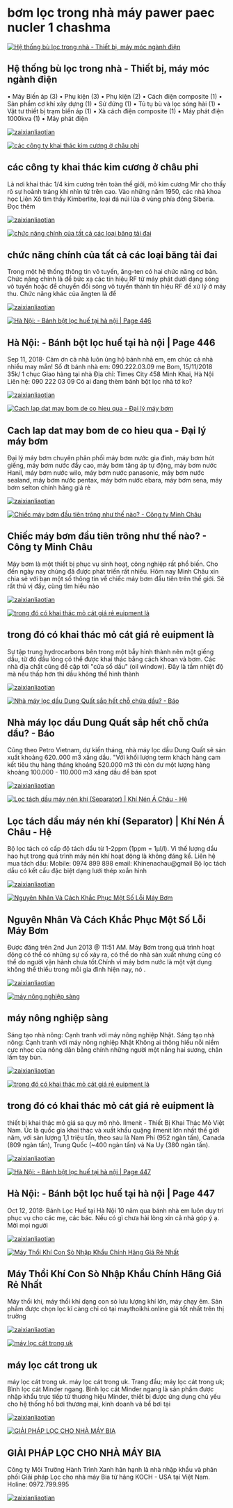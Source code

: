# bơm lọc trong nhà máy pawer paec nucler 1 chashma
<a href="https://mnn.zoosnet.net/LR/Chatpre.aspx?id=MNN94995150&p=https://topgrinding.com/" target="_blank">![Hệ thống bù lọc trong nhà - Thiết bị, máy móc ngành điện](https://github.com/technlg/images/blob/main/35.jpg)</a>
## Hệ thống bù lọc trong nhà - Thiết bị, máy móc ngành điện
• Máy Biến áp (3) • Phụ kiện (3) • Phụ kiện (2) • Cách điện composite (1) • Sản phẩm cơ khí xây dựng (1) • Sứ đứng (1) • Tủ tụ bù và lọc sóng hài (1) • Vật tư thiết bị trạm biến áp (1) • Xà cách điện composite (1) • Máy phát điện 1000kva (1) • Máy phát điện 
<a href="https://mnn.zoosnet.net/LR/Chatpre.aspx?id=MNN94995150&p=https://topgrinding.com/" target="_blank"><img src="https://github.com/technlg/images/raw/main/chat11.jpg" alt="zaixianliaotian"/></a><a href="//whatsapp.shibangsoft.com/WhatsApp.php" ><img src="https://github.com/technlg/images/raw/main/chat11.png" alt=""></a>
<a href="https://mnn.zoosnet.net/LR/Chatpre.aspx?id=MNN94995150&p=https://topgrinding.com/" target="_blank">![các công ty khai thác kim cương ở châu phi](https://github.com/technlg/images/blob/main/24.jpg)</a>
## các công ty khai thác kim cương ở châu phi
Là nơi khai thác 1/4 kim cương trên toàn thế giới, mỏ kim cương Mir cho thấy rõ sự hoành tráng khi nhìn từ trên cao. Vào những năm 1950, các nhà khoa học Liên Xô tìm thấy Kimberlite, loại đá núi lửa ở vùng phía đông Siberia. Đọc thêm
<a href="https://mnn.zoosnet.net/LR/Chatpre.aspx?id=MNN94995150&p=https://topgrinding.com/" target="_blank"><img src="https://github.com/technlg/images/raw/main/chat11.jpg" alt="zaixianliaotian"/></a><a href="//whatsapp.shibangsoft.com/WhatsApp.php" ><img src="https://github.com/technlg/images/raw/main/chat11.png" alt=""></a>
<a href="https://mnn.zoosnet.net/LR/Chatpre.aspx?id=MNN94995150&p=https://topgrinding.com/" target="_blank">![chức năng chính của tất cả các loại băng tải đai](https://github.com/technlg/images/blob/main/18.jpg)</a>
## chức năng chính của tất cả các loại băng tải đai
Trong một hệ thống thông tin vô tuyến, ăng-ten có hai chức năng cơ bản. Chức năng chính là để bức xạ các tín hiệu RF từ máy phát dưới dạng sóng vô tuyến hoặc để chuyển đổi sóng vô tuyến thành tín hiệu RF để xử lý ở máy thu. Chức năng khác của ăngten là để 
<a href="https://mnn.zoosnet.net/LR/Chatpre.aspx?id=MNN94995150&p=https://topgrinding.com/" target="_blank"><img src="https://github.com/technlg/images/raw/main/chat11.jpg" alt="zaixianliaotian"/></a><a href="//whatsapp.shibangsoft.com/WhatsApp.php" ><img src="https://github.com/technlg/images/raw/main/chat11.png" alt=""></a>
<a href="https://mnn.zoosnet.net/LR/Chatpre.aspx?id=MNN94995150&p=https://topgrinding.com/" target="_blank">![Hà Nội: - Bánh bột lọc huế tại hà nội | Page 446 ](https://github.com/technlg/images/blob/main/30.jpg)</a>
## Hà Nội: - Bánh bột lọc huế tại hà nội | Page 446 
Sep 11, 2018· Cảm ơn cả nhà luôn ủng hộ bánh nhà em, em chúc cả nhà nhiều may mắn! Số đt bánh nhà em: 090.222.03.09 mẹ Bom, 15/11/2018  35k/ 1 chục Giao hàng tại nhà Địa chỉ: Times City 458 Minh Khai, Hà Nội Liên hệ: 090 222 03 09  Có ai đang thèm bánh bột lọc nhà tớ ko?
<a href="https://mnn.zoosnet.net/LR/Chatpre.aspx?id=MNN94995150&p=https://topgrinding.com/" target="_blank"><img src="https://github.com/technlg/images/raw/main/chat11.jpg" alt="zaixianliaotian"/></a><a href="//whatsapp.shibangsoft.com/WhatsApp.php" ><img src="https://github.com/technlg/images/raw/main/chat11.png" alt=""></a>
<a href="https://mnn.zoosnet.net/LR/Chatpre.aspx?id=MNN94995150&p=https://topgrinding.com/" target="_blank">![Cach lap dat may bom de co hieu qua  - Đại lý máy bơm](https://github.com/technlg/images/blob/main/51.jpg)</a>
## Cach lap dat may bom de co hieu qua  - Đại lý máy bơm
Đại lý máy bơm chuyên phân phối máy bơm nước gia đình, máy bơm hút giếng, máy bơm nước đẩy cao, máy bơm tăng áp tự động, máy bơm nước Hanil, máy bơm nước wilo, máy bơm nước panasonic, máy bơm nước sealand, máy bơm nước pentax, máy bơm nước ebara, máy bơm sena, máy bơm selton chính hãng giá rẻ
<a href="https://mnn.zoosnet.net/LR/Chatpre.aspx?id=MNN94995150&p=https://topgrinding.com/" target="_blank"><img src="https://github.com/technlg/images/raw/main/chat11.jpg" alt="zaixianliaotian"/></a><a href="//whatsapp.shibangsoft.com/WhatsApp.php" ><img src="https://github.com/technlg/images/raw/main/chat11.png" alt=""></a>
<a href="https://mnn.zoosnet.net/LR/Chatpre.aspx?id=MNN94995150&p=https://topgrinding.com/" target="_blank">![Chiếc máy bơm đầu tiên trông như thế nào? - Công ty Minh Châu](https://github.com/technlg/images/blob/main/32.jpg)</a>
## Chiếc máy bơm đầu tiên trông như thế nào? - Công ty Minh Châu
Máy bơm là một thiết bị phục vụ sinh hoạt, công nghiệp rất phổ biến. Cho đến ngày nay chúng đã được phát triển rất nhiều. Hôm nay Minh Châu xin chia sẻ với bạn một số thông tin về chiếc máy bơm đầu tiên trên thế giới. Sẽ rất thú vị đấy, cùng tìm hiểu nào
<a href="https://mnn.zoosnet.net/LR/Chatpre.aspx?id=MNN94995150&p=https://topgrinding.com/" target="_blank"><img src="https://github.com/technlg/images/raw/main/chat11.jpg" alt="zaixianliaotian"/></a><a href="//whatsapp.shibangsoft.com/WhatsApp.php" ><img src="https://github.com/technlg/images/raw/main/chat11.png" alt=""></a>
<a href="https://mnn.zoosnet.net/LR/Chatpre.aspx?id=MNN94995150&p=https://topgrinding.com/" target="_blank">![trong đó có khai thác mỏ cát giá rẻ euipment là](https://github.com/technlg/images/blob/main/52.jpg)</a>
## trong đó có khai thác mỏ cát giá rẻ euipment là
Sự tập trung hydrocarbons bên trong một bẫy hình thành nên một giếng dầu, từ đó dầu lỏng có thể được khai thác bằng cách khoan và bơm. Các nhà địa chất cũng đề cập tới "cửa sổ dầu" (oil window). Đây là tầm nhiệt độ mà nếu thấp hơn thì dầu không thể hình thành 
<a href="https://mnn.zoosnet.net/LR/Chatpre.aspx?id=MNN94995150&p=https://topgrinding.com/" target="_blank"><img src="https://github.com/technlg/images/raw/main/chat11.jpg" alt="zaixianliaotian"/></a><a href="//whatsapp.shibangsoft.com/WhatsApp.php" ><img src="https://github.com/technlg/images/raw/main/chat11.png" alt=""></a>
<a href="https://mnn.zoosnet.net/LR/Chatpre.aspx?id=MNN94995150&p=https://topgrinding.com/" target="_blank">![Nhà máy lọc dầu Dung Quất sắp hết chỗ chứa dầu? - Báo ](https://github.com/technlg/images/blob/main/10.jpg)</a>
## Nhà máy lọc dầu Dung Quất sắp hết chỗ chứa dầu? - Báo 
Cũng theo Petro Vietnam, dự kiến tháng, nhà máy lọc dầu Dung Quất sẽ sản xuất khoảng 620..000 m3 xăng dầu. "Với khối lượng term khách hàng cam kết tiêu thụ hàng tháng khoảng 520.000 m3 thì còn dư một lượng hàng khoảng 100.000 - 110.000 m3 xăng dầu để bán spot 
<a href="https://mnn.zoosnet.net/LR/Chatpre.aspx?id=MNN94995150&p=https://topgrinding.com/" target="_blank"><img src="https://github.com/technlg/images/raw/main/chat11.jpg" alt="zaixianliaotian"/></a><a href="//whatsapp.shibangsoft.com/WhatsApp.php" ><img src="https://github.com/technlg/images/raw/main/chat11.png" alt=""></a>
<a href="https://mnn.zoosnet.net/LR/Chatpre.aspx?id=MNN94995150&p=https://topgrinding.com/" target="_blank">![Lọc tách dầu máy nén khí (Separator) | Khí Nén Á Châu - Hệ ](https://github.com/technlg/images/blob/main/39.jpg)</a>
## Lọc tách dầu máy nén khí (Separator) | Khí Nén Á Châu - Hệ 
Bộ lọc tách có cấp độ tách dầu từ 1-2ppm (1ppm = 1μl/l). Vì thế lượng dầu hao hụt trong quá trình máy nén khí hoạt động là không đáng kể. Liên hệ mua tách dầu: Mobile: 0974 899 898 email: Khinenachau@gmail Bộ lọc tách dầu có kết cấu đặc biệt dạng lưới thép xoắn hình 
<a href="https://mnn.zoosnet.net/LR/Chatpre.aspx?id=MNN94995150&p=https://topgrinding.com/" target="_blank"><img src="https://github.com/technlg/images/raw/main/chat11.jpg" alt="zaixianliaotian"/></a><a href="//whatsapp.shibangsoft.com/WhatsApp.php" ><img src="https://github.com/technlg/images/raw/main/chat11.png" alt=""></a>
<a href="https://mnn.zoosnet.net/LR/Chatpre.aspx?id=MNN94995150&p=https://topgrinding.com/" target="_blank">![Nguyên Nhân Và Cách Khắc Phục Một Số Lỗi Máy Bơm](https://github.com/technlg/images/blob/main/10.jpg)</a>
## Nguyên Nhân Và Cách Khắc Phục Một Số Lỗi Máy Bơm
Được đăng trên 2nd Jun 2013 @ 11:51 AM. Máy Bơm trong quá trình hoạt động có thể có những sự cố xảy ra, có thể do nhà sản xuất nhưng cũng có thể do người vận hành chưa tốt.Chính vì máy bơm nước là một vật dụng không thể thiếu trong mỗi gia đình hiện nay, nó .
<a href="https://mnn.zoosnet.net/LR/Chatpre.aspx?id=MNN94995150&p=https://topgrinding.com/" target="_blank"><img src="https://github.com/technlg/images/raw/main/chat11.jpg" alt="zaixianliaotian"/></a><a href="//whatsapp.shibangsoft.com/WhatsApp.php" ><img src="https://github.com/technlg/images/raw/main/chat11.png" alt=""></a>
<a href="https://mnn.zoosnet.net/LR/Chatpre.aspx?id=MNN94995150&p=https://topgrinding.com/" target="_blank">![máy nông nghiệp sàng](https://github.com/technlg/images/blob/main/39.jpg)</a>
## máy nông nghiệp sàng
Sáng tạo nhà nông: Cạnh tranh với máy nông nghiệp Nhật. Sáng tạo nhà nông: Cạnh tranh với máy nông nghiệp Nhật Không ai thông hiểu nỗi niềm cực nhọc của nông dân bằng chính những người một nắng hai sương, chân lấm tay bùn.
<a href="https://mnn.zoosnet.net/LR/Chatpre.aspx?id=MNN94995150&p=https://topgrinding.com/" target="_blank"><img src="https://github.com/technlg/images/raw/main/chat11.jpg" alt="zaixianliaotian"/></a><a href="//whatsapp.shibangsoft.com/WhatsApp.php" ><img src="https://github.com/technlg/images/raw/main/chat11.png" alt=""></a>
<a href="https://mnn.zoosnet.net/LR/Chatpre.aspx?id=MNN94995150&p=https://topgrinding.com/" target="_blank">![trong đó có khai thác mỏ cát giá rẻ euipment là](https://github.com/technlg/images/blob/main/53.jpg)</a>
## trong đó có khai thác mỏ cát giá rẻ euipment là
thiết bị khai thác mỏ giá sa quy mô nhỏ. Ilmenit - Thiết Bị Khai Thác Mỏ Việt Nam. Úc là quốc gia khai thác và xuất khẩu quặng ilmenit lớn nhất thế giới năm, với sản lượng 1,1 triệu tấn, theo sau là Nam Phi (952 ngàn tấn), Canada (809 ngàn tấn), Trung Quốc (~400 ngàn tấn) và Na Uy (380 ngàn tấn).
<a href="https://mnn.zoosnet.net/LR/Chatpre.aspx?id=MNN94995150&p=https://topgrinding.com/" target="_blank"><img src="https://github.com/technlg/images/raw/main/chat11.jpg" alt="zaixianliaotian"/></a><a href="//whatsapp.shibangsoft.com/WhatsApp.php" ><img src="https://github.com/technlg/images/raw/main/chat11.png" alt=""></a>
<a href="https://mnn.zoosnet.net/LR/Chatpre.aspx?id=MNN94995150&p=https://topgrinding.com/" target="_blank">![Hà Nội: - Bánh bột lọc huế tại hà nội | Page 447 ](https://github.com/technlg/images/blob/main/52.jpg)</a>
## Hà Nội: - Bánh bột lọc huế tại hà nội | Page 447 
Oct 12, 2018· Bánh Lọc Huế tại Hà Nội 10 năm qua bánh nhà em luôn duy trì phục vụ cho các mẹ, các bác. Nếu có gì chưa hài lòng xin cả nhà góp ý ạ. Mời mọi người
<a href="https://mnn.zoosnet.net/LR/Chatpre.aspx?id=MNN94995150&p=https://topgrinding.com/" target="_blank"><img src="https://github.com/technlg/images/raw/main/chat11.jpg" alt="zaixianliaotian"/></a><a href="//whatsapp.shibangsoft.com/WhatsApp.php" ><img src="https://github.com/technlg/images/raw/main/chat11.png" alt=""></a>
<a href="https://mnn.zoosnet.net/LR/Chatpre.aspx?id=MNN94995150&p=https://topgrinding.com/" target="_blank">![Máy Thổi Khí Con Sò Nhập Khẩu Chính Hãng Giá Rẻ Nhất](https://github.com/technlg/images/blob/main/43.jpg)</a>
## Máy Thổi Khí Con Sò Nhập Khẩu Chính Hãng Giá Rẻ Nhất
Máy thổi khí, máy thổi khí dạng con sò lưu lượng khí lớn, máy chạy êm. Sản phẩm được chọn lọc kĩ càng chỉ có tại maythoikhi.online giá tốt nhất trên thị trường
<a href="https://mnn.zoosnet.net/LR/Chatpre.aspx?id=MNN94995150&p=https://topgrinding.com/" target="_blank"><img src="https://github.com/technlg/images/raw/main/chat11.jpg" alt="zaixianliaotian"/></a><a href="//whatsapp.shibangsoft.com/WhatsApp.php" ><img src="https://github.com/technlg/images/raw/main/chat11.png" alt=""></a>
<a href="https://mnn.zoosnet.net/LR/Chatpre.aspx?id=MNN94995150&p=https://topgrinding.com/" target="_blank">![máy lọc cát trong uk](https://github.com/technlg/images/blob/main/26.jpg)</a>
## máy lọc cát trong uk
máy lọc cát trong uk. máy lọc cát trong uk. Trang đầu; máy lọc cát trong uk; Bình lọc cát Minder ngang. Bình lọc cát Minder ngang là sản phẩm được nhập khẩu trực tiếp từ thương hiệu Minder, thiết bị được ứng dụng chủ yếu cho hệ thống hồ bơi thương mại, kinh doanh và bể bơi tại 
<a href="https://mnn.zoosnet.net/LR/Chatpre.aspx?id=MNN94995150&p=https://topgrinding.com/" target="_blank"><img src="https://github.com/technlg/images/raw/main/chat11.jpg" alt="zaixianliaotian"/></a><a href="//whatsapp.shibangsoft.com/WhatsApp.php" ><img src="https://github.com/technlg/images/raw/main/chat11.png" alt=""></a>
<a href="https://mnn.zoosnet.net/LR/Chatpre.aspx?id=MNN94995150&p=https://topgrinding.com/" target="_blank">![GIẢI PHÁP LỌC CHO NHÀ MÁY BIA](https://github.com/technlg/images/blob/main/31.jpg)</a>
## GIẢI PHÁP LỌC CHO NHÀ MÁY BIA
Công ty Môi Trường Hành Trình Xanh hân hạnh là nhà nhập khẩu và phân phối Giải pháp Lọc cho nhà máy Bia từ hãng KOCH - USA tại Việt Nam. Holine: 0972.799.995
<a href="https://mnn.zoosnet.net/LR/Chatpre.aspx?id=MNN94995150&p=https://topgrinding.com/" target="_blank"><img src="https://github.com/technlg/images/raw/main/chat11.jpg" alt="zaixianliaotian"/></a><a href="//whatsapp.shibangsoft.com/WhatsApp.php" ><img src="https://github.com/technlg/images/raw/main/chat11.png" alt=""></a>
